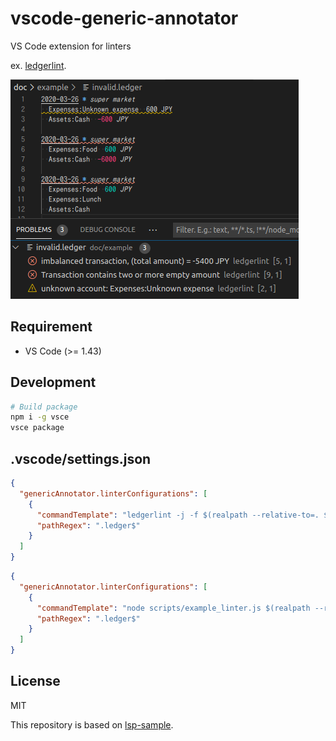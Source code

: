vscode-generic-annotator
=====

VS Code extension for linters

ex. [ledgerlint](https://github.com/oshikiri/ledgerlint).

![screenshot](./doc/screenshot.png)

## Requirement

- VS Code (>= 1.43)


## Development

```sh
# Build package
npm i -g vsce
vsce package
```


## .vscode/settings.json
```json
{
  "genericAnnotator.linterConfigurations": [
    {
      "commandTemplate": "ledgerlint -j -f $(realpath --relative-to=. ${path})",
      "pathRegex": ".ledger$"
    }
  ]
}

```
```json
{
  "genericAnnotator.linterConfigurations": [
    {
      "commandTemplate": "node scripts/example_linter.js $(realpath --relative-to=. ${path})",
      "pathRegex": ".ledger$"
    }
  ]
}
```

## License

MIT

This repository is based on [lsp-sample](https://github.com/microsoft/vscode-extension-samples/tree/6f16dafc01a248ac39d450ecf56ae73274757644/lsp-sample).
